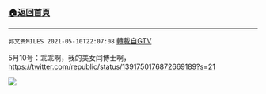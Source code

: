 ﻿###  [:house:返回首頁](https://github.com/ourhimalayas/txt)
---

`郭文贵MILES 2021-05-10T22:07:08` [轉載自GTV](https://gtv.org/web/#/UserInfo/5e596957357cc612d35a8044)

5月10号：乖乖啊，我的美女闫博士啊，
https://twitter.com/republic/status/1391750176872669189?s=21

![](https://filegroup.gtv.org/cdn-cgi/image/width=600/https://filegroup.gtv.org/group7/web/20210510/22/07/0/93b4ea03d6573e911610611aaa72f5ae.jpg)
